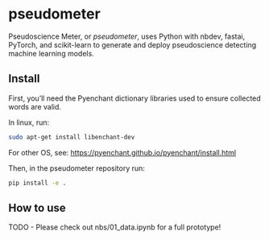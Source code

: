 pseudometer
================

<!-- WARNING: THIS FILE WAS AUTOGENERATED! DO NOT EDIT! -->

Pseudoscience Meter, or *pseudometer*, uses Python with nbdev, fastai,
PyTorch, and scikit-learn to generate and deploy pseudoscience detecting
machine learning models.

## Install

First, you’ll need the Pyenchant dictionary libraries used to ensure
collected words are valid.

In linux, run:

``` sh
sudo apt-get install libenchant-dev
```

For other OS, see: https://pyenchant.github.io/pyenchant/install.html

Then, in the pseudometer repository run:

``` sh
pip install -e .
```

## How to use

TODO - Please check out nbs/01_data.ipynb for a full prototype!
